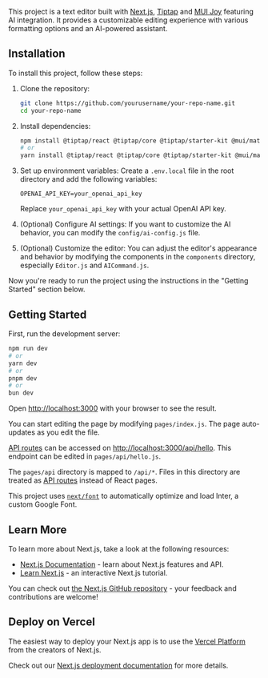 This project is a text editor built with [Next.js](https://nextjs.org/), [Tiptap](https://tiptap.dev/) and [MUI Joy](https://mui.com/joy-ui/getting-started/) featuring AI integration. It provides a customizable editing experience with various formatting options and an AI-powered assistant.

## Installation

To install this project, follow these steps:

1. Clone the repository:

   ```bash
   git clone https://github.com/yourusername/your-repo-name.git
   cd your-repo-name
   ```

2. Install dependencies:

   ```bash
   npm install @tiptap/react @tiptap/core @tiptap/starter-kit @mui/material @mui/joy @mui/icons-material @emotion/react @emotion/styled
   # or
   yarn install @tiptap/react @tiptap/core @tiptap/starter-kit @mui/material @mui/joy @mui/icons-material @emotion/react @emotion/styled
   ```

3. Set up environment variables:
   Create a `.env.local` file in the root directory and add the following variables:

   ```
   OPENAI_API_KEY=your_openai_api_key
   ```

   Replace `your_openai_api_key` with your actual OpenAI API key.

4. (Optional) Configure AI settings:
   If you want to customize the AI behavior, you can modify the `config/ai-config.js` file.

5. (Optional) Customize the editor:
   You can adjust the editor's appearance and behavior by modifying the components in the `components` directory, especially `Editor.js` and `AICommand.js`.

Now you're ready to run the project using the instructions in the "Getting Started" section below.

## Getting Started

First, run the development server:

```bash
npm run dev
# or
yarn dev
# or
pnpm dev
# or
bun dev
```

Open [http://localhost:3000](http://localhost:3000) with your browser to see the result.

You can start editing the page by modifying `pages/index.js`. The page auto-updates as you edit the file.

[API routes](https://nextjs.org/docs/api-routes/introduction) can be accessed on [http://localhost:3000/api/hello](http://localhost:3000/api/hello). This endpoint can be edited in `pages/api/hello.js`.

The `pages/api` directory is mapped to `/api/*`. Files in this directory are treated as [API routes](https://nextjs.org/docs/api-routes/introduction) instead of React pages.

This project uses [`next/font`](https://nextjs.org/docs/basic-features/font-optimization) to automatically optimize and load Inter, a custom Google Font.

## Learn More

To learn more about Next.js, take a look at the following resources:

- [Next.js Documentation](https://nextjs.org/docs) - learn about Next.js features and API.
- [Learn Next.js](https://nextjs.org/learn) - an interactive Next.js tutorial.

You can check out [the Next.js GitHub repository](https://github.com/vercel/next.js/) - your feedback and contributions are welcome!

## Deploy on Vercel

The easiest way to deploy your Next.js app is to use the [Vercel Platform](https://vercel.com/new?utm_medium=default-template&filter=next.js&utm_source=create-next-app&utm_campaign=create-next-app-readme) from the creators of Next.js.

Check out our [Next.js deployment documentation](https://nextjs.org/docs/deployment) for more details.
